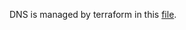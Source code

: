 DNS is managed by terraform in this [file](https://github.com/nix-community/infra/blob/master/terraform/cloudflare_nix-community_org.tf).
